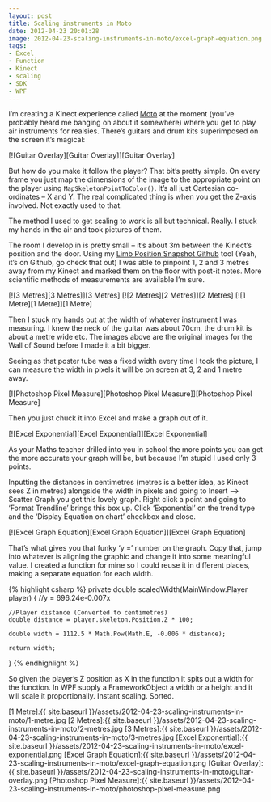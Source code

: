 ```yaml
---
layout: post
title: Scaling instruments in Moto
date: 2012-04-23 20:01:28
image: 2012-04-23-scaling-instruments-in-moto/excel-graph-equation.png
tags:
- Excel
- Function
- Kinect
- scaling
- SDK
- WPF
---
```


I’m creating a Kinect experience called [Moto][Moto] at the moment (you’ve probably heard me banging on about it somewhere) where you get to play air instruments for realsies. There’s guitars and drum kits superimposed on the screen it’s magical:

[![Guitar Overlay][Guitar Overlay]][Guitar Overlay]

But how do you make it follow the player? That bit’s pretty simple. On every frame you just map the dimensions of the image to the appropriate point on the player using <code>MapSkeletonPointToColor()</code>. It’s all just Cartesian co-ordinates – X and Y. The real complicated thing is when you get the Z-axis involved. Not exactly used to that.

The method I used to get scaling to work is all but technical. Really. I stuck my hands in the air and took pictures of them.

The room I develop in is pretty small – it’s about 3m between the Kinect’s position and the door. Using my [Limb Position Snapshot Github][Limb Position Snapshot Github] tool (Yeah, it’s on Github, go check that out) I was able to pinpoint 1, 2 and 3 metres away from my Kinect and marked them on the floor with post-it notes. More scientific methods of measurements are available I’m sure.

[![3 Metres][3 Metres]][3 Metres]
[![2 Metres][2 Metres]][2 Metres]
[![1 Metre][1 Metre]][1 Metre]

Then I stuck my hands out at the width of whatever instrument I was measuring. I knew the neck of the guitar was about 70cm, the drum kit is about a metre wide etc. The images above are the original images for the Wall of Sound before I made it a bit bigger.

Seeing as that poster tube was a fixed width every time I took the picture, I can measure the width in pixels it will be on screen at 3, 2 and 1 metre away.

[![Photoshop Pixel Measure][Photoshop Pixel Measure]][Photoshop Pixel Measure]

Then you just chuck it into Excel and make a graph out of it.

[![Excel Exponential][Excel Exponential]][Excel Exponential]

As your Maths teacher drilled into you in school the more points you can get the more accurate your graph will be, but because I’m stupid I used only 3 points.

Inputting the distances in centimetres (metres is a better idea, as Kinect sees Z in metres) alongside the width in pixels and going to Insert –> Scatter Graph you get this lovely graph. Right click a point and going to ‘Format Trendline’ brings this box up. Click ‘Exponential’ on the trend type and the ‘Display Equation on chart’ checkbox and close.

[![Excel Graph Equation][Excel Graph Equation]][Excel Graph Equation]

That’s what gives you that funky ‘y =’ number on the graph. Copy that, jump into whatever is aligning the graphic and change it into some meaningful value. I created a function for mine so I could reuse it in different places, making a separate equation for each width.

{% highlight csharp %}
private double scaledWidth(MainWindow.Player player)
{
	//y = 696.24e-0.007x

	//Player distance (Converted to centimetres)
	double distance = player.skeleton.Position.Z * 100;

	double width = 1112.5 * Math.Pow(Math.E, -0.006 * distance);

	return width;
}
{% endhighlight %}

So given the player’s Z position as X in the function it spits out a width for the function. In WPF supply a FrameworkObject a width or a height and it will scale it proportionally. Instant scaling. Sorted.

[1 Metre]:{{ site.baseurl }}/assets/2012-04-23-scaling-instruments-in-moto/1-metre.jpg
[2 Metres]:{{ site.baseurl }}/assets/2012-04-23-scaling-instruments-in-moto/2-metres.jpg
[3 Metres]:{{ site.baseurl }}/assets/2012-04-23-scaling-instruments-in-moto/3-metres.jpg
[Excel Exponential]:{{ site.baseurl }}/assets/2012-04-23-scaling-instruments-in-moto/excel-exponential.png
[Excel Graph Equation]:{{ site.baseurl }}/assets/2012-04-23-scaling-instruments-in-moto/excel-graph-equation.png
[Guitar Overlay]:{{ site.baseurl }}/assets/2012-04-23-scaling-instruments-in-moto/guitar-overlay.png
[Photoshop Pixel Measure]:{{ site.baseurl }}/assets/2012-04-23-scaling-instruments-in-moto/photoshop-pixel-measure.png

[Moto]:http://www.mattcrouch.net/moto/
[Limb Position Snapshot Github]:https://github.com/MattCrouch/Kinect-Limb-Position-Snapshot